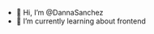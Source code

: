 - 👋 Hi, I’m @DannaSanchez
- 🌱 I’m currently learning about frontend


<!---
DannaSanchez/DannaSanchez is a ✨ special ✨ repository because its `README.md` (this file) appears on your GitHub profile.
You can click the Preview link to take a look at your changes.
--->
